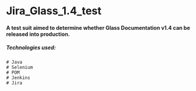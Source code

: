 # Jira_Glass_1.4_test
#### A test suit aimed to determine whether Glass Documentation v1.4 can be released into production.
##### Technologies used:
    # Java
    # Selenium
    # POM
    # Jenkins
    # Jira
    